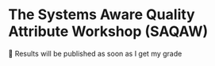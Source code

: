 # The Systems Aware Quality Attribute Workshop (SAQAW)

:construction: Results will be published as soon as I get my grade